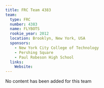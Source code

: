 ```yaml
---
title: FRC Team 4383
team:
  type: FRC
  number: 4383
  name: FLYBOTS
  rookie_year: 2012
  location: Brooklyn, New York, USA
  sponsors:
    - New York City College of Technology
    - Pershing Square
    - Paul Robeson High School
  links:
    Website: 
---
```

No content has been added for this team